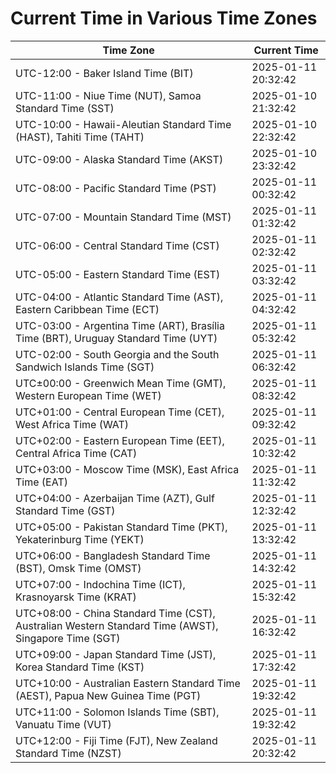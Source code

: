 # Current Time in Various Time Zones

| Time Zone | Current Time |
|-----------|--------------|
| UTC-12:00 - Baker Island Time (BIT) | 2025-01-11 20:32:42 |
| UTC-11:00 - Niue Time (NUT), Samoa Standard Time (SST) | 2025-01-10 21:32:42 |
| UTC-10:00 - Hawaii-Aleutian Standard Time (HAST), Tahiti Time (TAHT) | 2025-01-10 22:32:42 |
| UTC-09:00 - Alaska Standard Time (AKST) | 2025-01-10 23:32:42 |
| UTC-08:00 - Pacific Standard Time (PST) | 2025-01-11 00:32:42 |
| UTC-07:00 - Mountain Standard Time (MST) | 2025-01-11 01:32:42 |
| UTC-06:00 - Central Standard Time (CST) | 2025-01-11 02:32:42 |
| UTC-05:00 - Eastern Standard Time (EST) | 2025-01-11 03:32:42 |
| UTC-04:00 - Atlantic Standard Time (AST), Eastern Caribbean Time (ECT) | 2025-01-11 04:32:42 |
| UTC-03:00 - Argentina Time (ART), Brasília Time (BRT), Uruguay Standard Time (UYT) | 2025-01-11 05:32:42 |
| UTC-02:00 - South Georgia and the South Sandwich Islands Time (SGT) | 2025-01-11 06:32:42 |
| UTC±00:00 - Greenwich Mean Time (GMT), Western European Time (WET) | 2025-01-11 08:32:42 |
| UTC+01:00 - Central European Time (CET), West Africa Time (WAT) | 2025-01-11 09:32:42 |
| UTC+02:00 - Eastern European Time (EET), Central Africa Time (CAT) | 2025-01-11 10:32:42 |
| UTC+03:00 - Moscow Time (MSK), East Africa Time (EAT) | 2025-01-11 11:32:42 |
| UTC+04:00 - Azerbaijan Time (AZT), Gulf Standard Time (GST) | 2025-01-11 12:32:42 |
| UTC+05:00 - Pakistan Standard Time (PKT), Yekaterinburg Time (YEKT) | 2025-01-11 13:32:42 |
| UTC+06:00 - Bangladesh Standard Time (BST), Omsk Time (OMST) | 2025-01-11 14:32:42 |
| UTC+07:00 - Indochina Time (ICT), Krasnoyarsk Time (KRAT) | 2025-01-11 15:32:42 |
| UTC+08:00 - China Standard Time (CST), Australian Western Standard Time (AWST), Singapore Time (SGT) | 2025-01-11 16:32:42 |
| UTC+09:00 - Japan Standard Time (JST), Korea Standard Time (KST) | 2025-01-11 17:32:42 |
| UTC+10:00 - Australian Eastern Standard Time (AEST), Papua New Guinea Time (PGT) | 2025-01-11 19:32:42 |
| UTC+11:00 - Solomon Islands Time (SBT), Vanuatu Time (VUT) | 2025-01-11 19:32:42 |
| UTC+12:00 - Fiji Time (FJT), New Zealand Standard Time (NZST) | 2025-01-11 20:32:42 |
